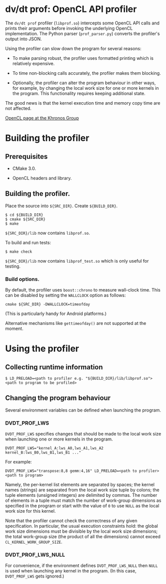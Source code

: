 # dv/dt prof: OpenCL API profiler

The `dv/dt prof` profiler (`libprof.so`) intercepts some OpenCL API calls and
prints their arguments before invoking the underlying OpenCL implementation.
The Python parser (`prof_parser.py`) converts the profiler's output into JSON.

Using the profiler can slow down the program for several reasons:

- To make parsing robust, the profiler uses formatted printing which is
  relatively expensive.

- To time non-blocking calls accurately, the profiler makes them blocking.

- Optionally, the profiler can alter the program behaviour in other ways, for
  example, by changing the local work size for one or more kernels in the
  program. This functionality requires keeping additional state.

The good news is that the kernel execution time and memory copy time are not
affected.

[OpenCL page at the Khronos Group](https://www.khronos.org/opencl)

# Building the profiler

## Prerequisites

- CMake 3.0.

- OpenCL headers and library.

## Building the profiler.

Place the source into `${SRC_DIR}`. Create `${BUILD_DIR}`.

```
$ cd ${BUILD_DIR}
$ cmake ${SRC_DIR}
$ make
```

`${SRC_DIR}/lib` now contains `libprof.so`.

To build and run tests:

```
$ make check
```

`${SRC_DIR}/lib` now contains `libprof_test.so` which is only useful for testing.

### Build options.

By default, the profiler uses `boost::chrono` to measure wall-clock time. This
can be disabled by setting the `WALLCLOCK` option as follows:

```
cmake ${SRC_DIR} -DWALLCLOCK=timeofday
```

(This is particularly handy for Android platforms.)

Alternative mechanisms like `gettimeofday()` are not supported at the moment.

# Using the profiler

## Collecting runtime information
```
$ LD_PRELOAD=<path to profiler e.g. "${BUILD_DIR}/lib/libprof.so"> <path to program to be profiled>
```

## Changing the program behaviour

Several environment variables can be defined when launching the program.

### DVDT_PROF_LWS

`DVDT_PROF_LWS` specifies changes that should be made to the local work size
when launching one or more kernels in the program.

```
DVDT_PROF_LWS="kernel_A:lws_A0,lws_A1,lws_A2 kernel_B:lws_B0,lws_B1,lws_B1 ..."
```
For example:
```
DVDT_PROF_LWS="transpose:8,8 gemm:4,16" LD_PRELOAD=<path to profiler> <path to program>
```

Namely, the per-kernel list elements are separated by spaces; the kernel names
(strings) are separated from the local work size tuple by colons; the tuple
elements (unsigned integers) are delimited by commas. The number of elements in
a tuple must match the number of work-group dimensions as specified in the
program or start with the value of `0` to use `NULL` as the local work size for
this kernel.

Note that the profiler cannot check the correctness of any given specification.
In particular, the usual execution constraints hold: the global work size
dimensions must be divisible by the local work size dimensions; the total
work-group size (the product of all the dimensions) cannot exceed
`CL_KERNEL_WORK_GROUP_SIZE`.

### DVDT_PROF_LWS_NULL

For convenience, if the environment defines `DVDT_PROF_LWS_NULL` then `NULL` is
used when launching any kernel in the program. (In this case, `DVDT_PROF_LWS`
gets ignored.)
